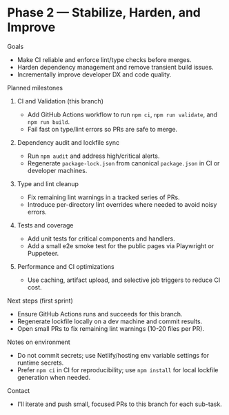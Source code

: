 
# Phase 2 — Stabilize, Harden, and Improve

Goals

- Make CI reliable and enforce lint/type checks before merges.
- Harden dependency management and remove transient build issues.
- Incrementally improve developer DX and code quality.

Planned milestones

1. CI and Validation (this branch)

   - Add GitHub Actions workflow to run `npm ci`, `npm run validate`, and `npm run build`.
   - Fail fast on type/lint errors so PRs are safe to merge.

2. Dependency audit and lockfile sync

   - Run `npm audit` and address high/critical alerts.
   - Regenerate `package-lock.json` from canonical `package.json` in CI or developer machines.

3. Type and lint cleanup

   - Fix remaining lint warnings in a tracked series of PRs.
   - Introduce per-directory lint overrides where needed to avoid noisy errors.

4. Tests and coverage

   - Add unit tests for critical components and handlers.
   - Add a small e2e smoke test for the public pages via Playwright or Puppeteer.

5. Performance and CI optimizations

   - Use caching, artifact upload, and selective job triggers to reduce CI cost.

Next steps (first sprint)

- Ensure GitHub Actions runs and succeeds for this branch.
- Regenerate lockfile locally on a dev machine and commit results.
- Open small PRs to fix remaining lint warnings (10-20 files per PR).

Notes on environment

- Do not commit secrets; use Netlify/hosting env variable settings for runtime secrets.
- Prefer `npm ci` in CI for reproducibility; use `npm install` for local lockfile generation when needed.

Contact

- I'll iterate and push small, focused PRs to this branch for each sub-task.

